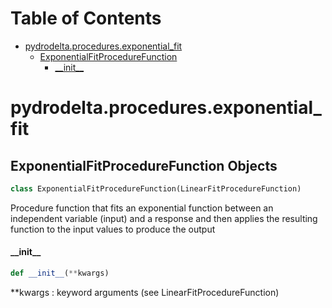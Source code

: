 # Table of Contents

* [pydrodelta.procedures.exponential\_fit](#pydrodelta.procedures.exponential_fit)
  * [ExponentialFitProcedureFunction](#pydrodelta.procedures.exponential_fit.ExponentialFitProcedureFunction)
    * [\_\_init\_\_](#pydrodelta.procedures.exponential_fit.ExponentialFitProcedureFunction.__init__)

<a id="pydrodelta.procedures.exponential_fit"></a>

# pydrodelta.procedures.exponential\_fit

<a id="pydrodelta.procedures.exponential_fit.ExponentialFitProcedureFunction"></a>

## ExponentialFitProcedureFunction Objects

```python
class ExponentialFitProcedureFunction(LinearFitProcedureFunction)
```

Procedure function that fits an exponential function between an independent variable (input) and a response and then applies the resulting function to the input values to produce the output

<a id="pydrodelta.procedures.exponential_fit.ExponentialFitProcedureFunction.__init__"></a>

#### \_\_init\_\_

```python
def __init__(**kwargs)
```

\**kwargs : keyword arguments (see LinearFitProcedureFunction)

